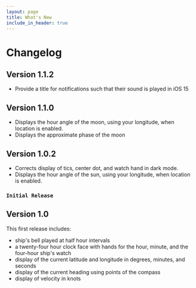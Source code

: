 ```yaml
---
layout: page
title: What's New
include_in_header: true
---
```


# Changelog

## Version 1.1.2
- Provide a title for notifications such that their sound is played in iOS 15

## Version 1.1.0
- Displays the hour angle of the moon, using your longitude, when location is enabled.
- Displays the approximate phase of the moon

## Version 1.0.2
- Corrects display of tics, center dot, and watch hand in dark mode.
- Displays the hour angle of the sun, using your longitude, when location is enabled.

### `Initial Release`
## Version 1.0
This first release includes:
- ship's bell played at half hour intervals
- a twenty-four hour clock face with hands for the hour, minute, and
  the four-hour ship's watch
- display of the current latitude and longitude in degrees, minutes, and seconds
- display of the current heading using points of the compass
- display of velocity in knots
